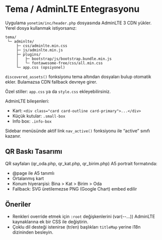 # Tema / AdminLTE Entegrasyonu

Uygulama `yonetim/inc/header.php` dosyasında AdminLTE 3 CDN yükler. Yerel dosya kullanmak istiyorsanız:

```
tema/
 └─ adminlte/
     ├─ css/adminlte.min.css
     ├─ js/adminlte.min.js
     ├─ plugins/
     │   ├─ bootstrap/js/bootstrap.bundle.min.js
     │   └─ fontawesome-free/css/all.min.css
     └─ app.css (opsiyonel)
```

`discovered_assets()` fonksiyonu tema altından dosyaları bulup otomatik ekler. Bulamazsa CDN fallback devreye girer.

Özel stiller: `app.css` ya da `style.css` ekleyebilirsiniz.

AdminLTE bileşenleri:
- Kart: `<div class="card card-outline card-primary">...</div>`
- Küçük kutular: `.small-box`
- Info box: `.info-box`

Sidebar menüsünde aktif link `nav_active()` fonksiyonu ile “active” sınıfı kazanır.

## QR Baskı Tasarımı

QR sayfaları (qr_oda.php, qr_kat.php, qr_birim.php) A5 portrait formatında:
- @page ile A5 tanımlı
- Ortalanmış kart
- Konum hiyerarşisi: Bina > Kat > Birim > Oda
- Fallback: SVG üretilemezse PNG (Google Chart) embed edilir

## Öneriler

- Renkleri override etmek için `:root` değişkenlerini (var(--...)) AdminLTE kaynaklarına ek bir CSS ile değiştirin.
- Çoklu dil desteği istenirse (tr/en) başlıkları `titleMap` yerine i18n dizininden besleyin.
